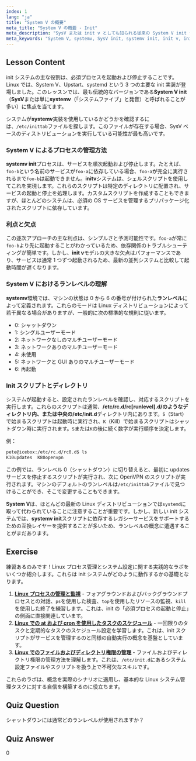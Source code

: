 ```yaml
---
index: 1
lang: "ja"
title: "System V の概要"
meta_title: "System V の概要 - Init"
meta_description: "SysV または init v としても知られる従来の System V init システムを探ります。このガイドでは、systemv がプロセスをどのように管理するか、その逐次起動、および Linux におけるランレベルの役割について説明します。古典的な initv プロセスの基本を学びましょう。"
meta_keywords: "System V, systemv, SysV init, systemv init, init v, initv, Linux ランレベル，init システム，プロセス管理，Linux チュートリアル"
---
```


## Lesson Content

init システムの主な役割は、必須プロセスを起動および停止することです。Linux では、System V、Upstart、systemd という 3 つの主要な init 実装が登場しました。このレッスンでは、最も伝統的なバージョンである**System V init**（**SysV**または単に**systemv**（「システムファイブ」と発音）と呼ばれることが多い）に焦点を当てます。

システムが**systemv**実装を使用しているかどうかを確認するには、`/etc/inittab`ファイルを探します。このファイルが存在する場合、SysV ベースのディストリビューションを実行している可能性が最も高いです。

### System V によるプロセスの管理方法

**systemv init**プロセスは、サービスを順次起動および停止します。たとえば、`foo-b`という名前のサービスが`foo-a`に依存している場合、`foo-a`が完全に実行されるまで`foo-b`は起動できません。**initv**システムは、シェルスクリプトを使用してこれを実現します。これらのスクリプトは特定のディレクトリに配置され、サービスの起動と停止を処理します。カスタムスクリプトを作成することもできますが、ほとんどのシステムは、必須の OS サービスを管理するプリパッケージ化されたスクリプトに依存しています。

### 利点と欠点

この逐次アプローチの主な利点は、シンプルさと予測可能性です。`foo-a`が常に`foo-b`より先に起動することがわかっているため、依存関係のトラブルシューティングが簡単です。しかし、**init v**モデルの大きな欠点はパフォーマンスであり、サービスは通常 1 つずつ起動されるため、最新の並列システムと比較して起動時間が遅くなります。

### System V におけるランレベルの理解

**systemv**環境では、マシンの状態は 0 から 6 の番号が付けられた**ランレベル**によって定義されます。これらのモードは Linux ディストリビューションによって若干異なる場合がありますが、一般的に次の標準的な規則に従います。

- 0: シャットダウン
- 1: シングルユーザーモード
- 2: ネットワークなしのマルチユーザーモード
- 3: ネットワークありのマルチユーザーモード
- 4: 未使用
- 5: ネットワークと GUI ありのマルチユーザーモード
- 6: 再起動

### Init スクリプトとディレクトリ

システムが起動すると、設定されたランレベルを確認し、対応するスクリプトを実行します。これらのスクリプトは通常、**/etc/rc.d/rc[runlevel].d/**のようなディレクトリ内、または中央の**/etc/init.d**ディレクトリ内にあります。`S`（Start）で始まるスクリプトは起動時に実行され、`K`（Kill）で始まるスクリプトはシャットダウン時に実行されます。`S`または`K`の後に続く数字が実行順序を決定します。

例：

```bash
pete@icebox:/etc/rc.d/rc0.d$ ls
K10updates  K80openvpn
```

この例では、ランレベル 0（シャットダウン）に切り替えると、最初に updates サービスを停止するスクリプトが実行され、次に OpenVPN のスクリプトが実行されます。マシンのデフォルトのランレベルは`/etc/inittab`ファイルで見つけることができ、そこで変更することもできます。

**System V**は、ほとんどの最新の Linux ディストリビューションでは`systemd`に取って代わられていることに注意することが重要です。しかし、新しい init システムでは、**systemv init**スクリプトに依存するレガシーサービスをサポートするための互換レイヤーを提供することが多いため、ランレベルの概念に遭遇することがまだあります。

## Exercise

練習あるのみです！Linux プロセス管理とシステム設定に関する実践的なラボをいくつか紹介します。これらは init システムがどのように動作するかの基礎となります。

1. **[Linux プロセスの管理と監視](https://labex.io/ja/labs/comptia-manage-and-monitor-linux-processes-590864)** - フォアグラウンドおよびバックグラウンドプロセスとの対話、`ps`を使用した検査、`top`を使用したリソースの監視、`kill`を使用した終了を練習します。これは、init の「必須プロセスの起動と停止」の側面に直接関連しています。
2. **[Linux での at および cron を使用したタスクのスケジュール](https://labex.io/ja/labs/comptia-schedule-tasks-with-at-and-cron-in-linux-590870)** - 一回限りのタスクと定期的なタスクのスケジュール設定を学習します。これは、init スクリプトがサービスを管理するのと同様の自動実行の概念を基盤としています。
3. **[Linux でのファイルおよびディレクトリ権限の管理](https://labex.io/ja/labs/comptia-manage-file-and-directory-permissions-in-linux-590844)** - ファイルおよびディレクトリ権限の管理方法を理解します。これは、`/etc/init.d`にあるシステム設定ファイルやスクリプトを扱う上で不可欠なスキルです。

これらのラボは、概念を実際のシナリオに適用し、基本的な Linux システム管理タスクに対する自信を構築するのに役立ちます。

## Quiz Question

シャットダウンには通常どのランレベルが使用されますか？

## Quiz Answer

0
